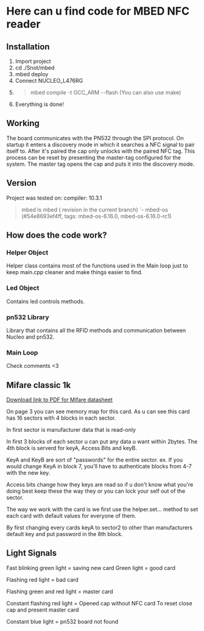 # Here can u find code for MBED NFC reader

## Installation

1. Import project
2. cd ./Snot/mbed
3. mbed deploy
4. Connect NUCLEO_L476RG
5. > mbed compile -t GCC_ARM --flash
(You can also use make)
6. Everything is done!

## Working

The board communicates with the PN532 through the SPI protocol. On startup it enters a discovery mode in which it searches a NFC signal to pair itself to. After it's paired the cap only unlocks with the paired NFC tag. This process can be reset by presenting the master-tag configured for the system. The master tag opens the cap and puts it into the discovery mode.

## Version

Project was tested on:
compiler: 10.3.1

> mbed ls
  mbed ( revision in the current branch)
  `- mbed-os (#54e8693ef4ff, tags: mbed-os-6.16.0, mbed-os-6.16.0-rc1)

## How does the code work?

### Helper Object

Helper class contains most of the functions used in the Main loop just to keep
main.cpp cleaner and make things easier to find.

### Led Object

Contains led controls methods.

### pn532 Library

Library that contains all the RFID methods and communication between
Nucleo and pn532.

### Main Loop

Check comments <3

## Mifare classic 1k

[Download link to PDF for Mifare datasheet](https://www.google.com/url?sa=t&rct=j&q=&esrc=s&source=web&cd=&ved=2ahUKEwinrZe82vv7AhWFOOwKHfq8ARMQFnoECA0QAQ&url=https%3A%2F%2Fshop.sonmicro.com%2FDownloads%2FMIFARECLASSIC-UM.pdf&usg=AOvVaw2tvONHw50oQ-4uPCvlGSDR)

On page 3 you can see memory map for this card.
As u can see this card has 16 sectors with 4 blocks in each sector.

In first sector is manufacturer data that is read-only

In first 3 blocks of each sector u can put any data u want within 2bytes.
The 4th block is serverd for keyA, Access Bits and keyB.

KeyA and KeyB are sort of "passwords" for the entire sector.
ex. If you would change KeyA in block 7, you'll have to authenticate
blocks from 4-7 with the new key.

Access bits change how they keys are read so if u don't know what you're doing
best keep these the way they or you can lock your self out of the sector.

The way we work with the card is we first use the helper.set... method to set each card with
default values for everyone of them.

By first changing every cards keyA to sector2 to other than manufacturers default key
and put password in the 8th block.

## Light Signals

Fast blinking green light = saving new card
Green light = good card

Flashing red light = bad card

Flashing green and red light = master card

Constant flashing red light = Opened cap without NFC card
To reset close cap and present master card

Constant blue light = pn532 board not found
